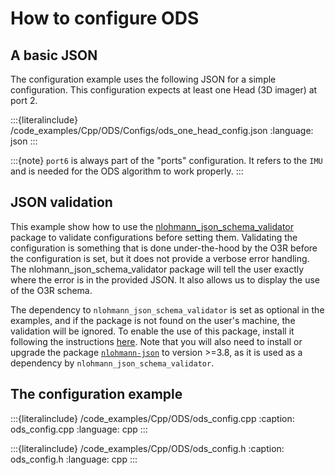 # How to configure ODS

## A basic JSON

The configuration example uses the following JSON for a simple configuration. This configuration expects at least one Head (3D imager) at port 2.

:::{literalinclude} /code_examples/Cpp/ODS/Configs/ods_one_head_config.json
:language: json
:::

:::{note}
`port6` is always part of the "ports" configuration. It refers to the `IMU` and is needed for the ODS algorithm to work properly.
:::

## JSON validation
This example show how to use the [nlohmann_json_schema_validator](https://github.com/pboettch/json-schema-validator.git) package to validate configurations before setting them. Validating the configuration is something that is done under-the-hood by the O3R before the configuration is set, but it does not provide a verbose error handling. The nlohmann_json_schema_validator package will tell the user exactly where the error is in the provided JSON. It also allows us to display the use of the O3R schema. 

The dependency to `nlohmann_json_schema_validator` is set as optional in the examples, and if the package is not found on the user's machine, the validation will be ignored. To enable the use of this package, install it following the instructions [here](https://github.com/pboettch/json-schema-validator#build-out-of-source). Note that you will also need to install or upgrade the package [`nlohmann-json`](https://github.com/nlohmann/json/releases) to version >=3.8, as it is used as a dependency by `nlohmann_json_schema_validator`.

## The configuration example

:::{literalinclude} /code_examples/Cpp/ODS/ods_config.cpp
:caption: ods_config.cpp
:language: cpp
:::

:::{literalinclude} /code_examples/Cpp/ODS/ods_config.h
:caption: ods_config.h
:language: cpp
:::